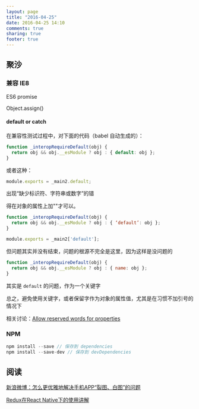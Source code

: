 ```yaml
---
layout: page
title: "2016-04-25"
date: 2016-04-25 14:10
comments: true
sharing: true
footer: true
---
```


## 聚沙

### 兼容 IE8

ES6 promise

Object.assign()


#### default or catch

在兼容性测试过程中，对下面的代码（babel 自动生成的）：


```js
function _interopRequireDefault(obj) {
  return obj && obj.__esModule ? obj : { default: obj };
}
```

或者这种：

```js
module.exports = _main2.default;
```

出现“缺少标识符、字符串或数字”的错

得在对象的属性上加""才可以。

```js
function _interopRequireDefault(obj) {
  return obj && obj.__esModule ? obj : { ‘default’: obj };
}

module.exports = _main2['default'];
```

但问题其实并没有结束，问题的根源不完全是这里，因为这样是没问题的

```js
function _interopRequireDefault(obj) {
  return obj && obj.__esModule ? obj : { name: obj };
}
```

其实是 `default` 的问题，作为一个关键字

总之，避免使用关键字，或者保留字作为对象的属性值，尤其是在习惯不加引号的情况下

相关讨论：[Allow reserved words for properties](https://github.com/airbnb/javascript/issues/61)

### NPM

```js
npm install --save // 保存到 dependencies
npm install --save-dev // 保存到 devDependencies
```

## 阅读

[新浪微博：怎么更优雅地解决手机APP“裂图、白图”的问题](http://mp.weixin.qq.com/s?__biz=MzA4Nzg5Nzc5OA%3D%3D&mid=2651659440&idx=1&sn=1399310a1b55ad8ca63239f1085c48e2&scene=0)


[Redux在React Native下的使用讲解](http://mp.weixin.qq.com/s?__biz=MzA5MzIzMzUwNQ%3D%3D&mid=2656219325&idx=1&sn=6dde355a559c328b9ed29ca7d47f1765&scene=1&srcid=0425PzWzTyhxxY13ItLATeIv&from=groupmessage&isappinstalled=0)
